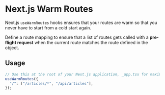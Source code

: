 # Next.js Warm Routes

Next.js `useWarmRoutes` hooks ensures that your routes are warm so that you never have to start from a cold start again.

Define a route mapping to ensure that a list of routes gets called with a **pre-flight request**
when the current route matches the route defined in the object.

## Usage

```ts
// Use this at the root of your Next.js application, _app.tsx for maximum effectiveness
useWarmRoutes({
  "/": ["/articles/*", "/api/articles"],
});
```
